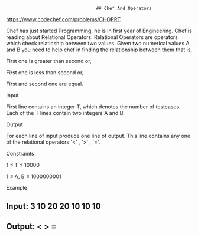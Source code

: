                                       ## Chef And Operators

https://www.codechef.com/problems/CHOPRT

Chef has just started Programming, he is in first year of Engineering. Chef is reading about Relational Operators. 
Relational Operators are operators which check relatioship between two values. Given two numerical values A and B you need to help chef in finding the relationship between them that is, 
 

First one is greater than second or, 

First one is less than second or, 

First and second one are equal. 

  

Input 

First line contains an integer T, which denotes the number of testcases. Each of the T lines contain two integers A and B. 

Output 

For each line of input produce one line of output. This line contains any one of the relational operators 
'<' , '>' , '='. 

Constraints 

1 ≤ T ≤ 10000 

1 ≤ A, B ≤ 1000000001 

Example 

## Input: 3 10 20 20 10 10 10 

## Output: < > = 
